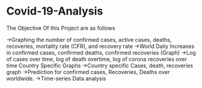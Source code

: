 # Covid-19-Analysis
The Objective Of this Project are as follows

->Graphing the number of confirmed cases, active cases, deaths, recoveries, mortality rate (CFR), and recovery rate
->World Daily Increases in confirmed cases, confirmed deaths, confirmed recoveries (Graph)
->Log of cases over time, log of death overtime, log of corona recoveries over time Country Specific Graphs
->Country specific Cases, death, recoveries graph
->Prediction for confirmed cases, Recoveries, Deaths over worldwide.
->Time-series Data analysis
